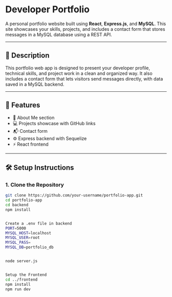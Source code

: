 # Developer Portfolio

A personal portfolio website built using **React**, **Express.js**, and **MySQL**. This site showcases your skills, projects, and includes a contact form that stores messages in a MySQL database using a REST API.

---

## 📖 Description

This portfolio web app is designed to present your developer profile, technical skills, and project work in a clean and organized way. It also includes a contact form that lets visitors send messages directly, with data saved in a MySQL backend.

---

## 🚀 Features

- 👋 About Me section
- 💻 Projects showcase with GitHub links
- 📬 Contact form
- ⚙️ Express backend with Sequelize
- ⚡ React frontend

---

## 🛠 Setup Instructions

### 1. Clone the Repository

```bash
git clone https://github.com/your-username/portfolio-app.git
cd portfolio-app
cd backend
npm install


Create a .env file in backend
PORT=5000
MYSQL_HOST=localhost
MYSQL_USER=root
MYSQL_PASS=
MYSQL_DB=portfolio_db


node server.js


Setup the Frontend
cd ../frontend
npm install
npm run dev

